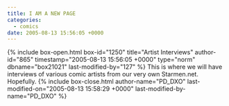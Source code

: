 ```yaml
---
title: I AM A NEW PAGE
categories:
  - comics
date: 2005-08-13 15:56:05 +0000
---
```

{% include box-open.html box-id="1250" title="Artist Interviews" author-id="865" timestamp="2005-08-13 15:56:05 +0000" type="norm" dbname="box21021" last-modified-by="127" %}
This is where we will have interviews of various comic artists from our very own Starmen.net. Hopefully. 
{% include box-close.html author-name="PD_DXO" last-modified-on="2005-08-13 15:58:29 +0000" last-modified-by-name="PD_DXO" %}
